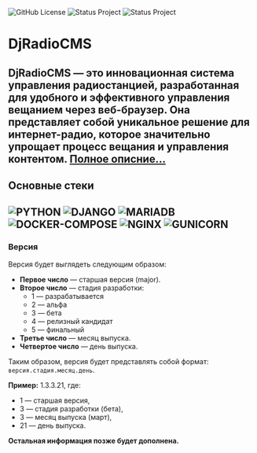 ![GitHub License](https://img.shields.io/github/license/vegarus2013/DjRadioCMS?style=flat-square&logo=github&color=%23004080) ![Status Project](https://img.shields.io/badge/STATUS%20PROJECT-DEV-%23ff2b2b?style=flat-square&logo=devdotto)
![Status Project](https://img.shields.io/badge/Version-1.1.11.6-%235D87BF?style=flat-square&logo=v)

# DjRadioCMS

**DjRadioCMS** — это инновационная система управления радиостанцией, разработанная для удобного и эффективного управления вещанием через веб-браузер. Она представляет собой уникальное решение для интернет-радио, которое значительно упрощает процесс вещания и управления контентом. [Полное описние...](https://github.com/vegarus2013/DjRadioCMS/blob/master/doc/readme_ru.md)
---

## Основные стеки
![PYTHON](https://img.shields.io/badge/PYTHON->_3.10.10-%233776AB?style=flat-square&logo=python&logoColor=white) ![DJANGO](https://img.shields.io/badge/DJANGO->_4.2.5-%23092E20?style=flat-square&logo=django&logoColor=white) ![MARIADB](https://img.shields.io/badge/MariaDB->_11.1-%23003545?style=flat-square&logo=mariadb&logoColor=white) ![DOCKER-COMPOSE](https://img.shields.io/badge/DOCKER_COMPOSE->_27.3.1-%233776AB?style=flat-square&logo=docker&logoColor=white) ![NGINX](https://img.shields.io/badge/NGINX-1.27.1-%23009639?style=flat-square&logo=nginx&logoColor=white) ![GUNICORN](https://img.shields.io/badge/WAITRESS->_3.0.0-%23499848?style=flat-square&logoColor=white)
---

### Версия

Версия будет выглядеть следующим образом:

- **Первое число** — старшая версия (major).
- **Второе число** — стадия разработки:
  - 1 — разрабатывается
  - 2 — альфа
  - 3 — бета
  - 4 — релизный кандидат
  - 5 — финальный
- **Третье число** — месяц выпуска.
- **Четвертое число** — день выпуска.

Таким образом, версия будет представлять собой формат: `версия.стадия.месяц.день`.

**Пример:** 1.3.3.21, где:
- 1 — старшая версия,
- 3 — стадия разработки (бета),
- 3 — месяц выпуска (март),
- 21 — день выпуска.

**Остальная информация позже будет дополнена.**